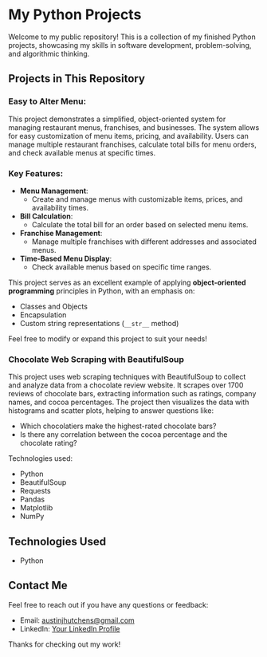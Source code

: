 # My Python Projects

Welcome to my public repository! This is a collection of my finished Python projects, showcasing my skills in software development, problem-solving, and algorithmic thinking.

## Projects in This Repository

### Easy to Alter Menu:

This project demonstrates a simplified, object-oriented system for managing restaurant menus, franchises, and businesses. The system allows for easy customization of menu items, pricing, and availability. Users can manage multiple restaurant franchises, calculate total bills for menu orders, and check available menus at specific times.

### Key Features:
- **Menu Management**: 
  - Create and manage menus with customizable items, prices, and availability times.
- **Bill Calculation**: 
  - Calculate the total bill for an order based on selected menu items.
- **Franchise Management**: 
  - Manage multiple franchises with different addresses and associated menus.
- **Time-Based Menu Display**: 
  - Check available menus based on specific time ranges.

This project serves as an excellent example of applying **object-oriented programming** principles in Python, with an emphasis on:
- Classes and Objects
- Encapsulation
- Custom string representations (`__str__` method)

Feel free to modify or expand this project to suit your needs!

### Chocolate Web Scraping with BeautifulSoup

This project uses web scraping techniques with BeautifulSoup to collect and analyze data from a chocolate review website. It scrapes over 1700 reviews of chocolate bars, extracting information such as ratings, company names, and cocoa percentages. The project then visualizes the data with histograms and scatter plots, helping to answer questions like:

- Which chocolatiers make the highest-rated chocolate bars?
- Is there any correlation between the cocoa percentage and the chocolate rating?

Technologies used:
- Python
- BeautifulSoup
- Requests
- Pandas
- Matplotlib
- NumPy


## Technologies Used
- Python


## Contact Me
Feel free to reach out if you have any questions or feedback:
- Email: austinjhutchens@gmail.com
- LinkedIn: [Your LinkedIn Profile](https://www.linkedin.com/in/your-profile)

Thanks for checking out my work!

